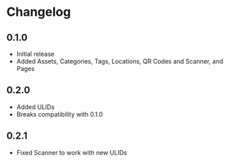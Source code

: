# Changelog
## 0.1.0
- Initial release
- Added Assets, Categories, Tags, Locations, QR Codes and Scanner, and Pages

## 0.2.0
- Added ULIDs
- Breaks compatibility with 0.1.0

## 0.2.1
- Fixed Scanner to work with new ULIDs
